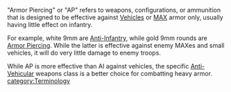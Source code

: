 "Armor Piercing" or "AP" refers to weapons, configurations, or
ammunition that is designed to be effective against
[Vehicles](Vehicle_Index.md) or [MAX](MAX.md) armor
only, usually having little effect on infantry.

For example, white 9mm are [Anti-Infantry](Anti-Infantry.md),
while gold 9mm rounds are [Armor Piercing](Armor_Piercing.md).
While the latter is effective against enemy MAXes and small vehicles, it
will do very little damage to enemy troops.

While AP is more effective than AI against vehicles, the specific
[Anti-Vehicular](Anti-Vehicular.md) weapons class is a better
choice for combatting heavy armor.
[category:Terminology](category:Terminology.md)
